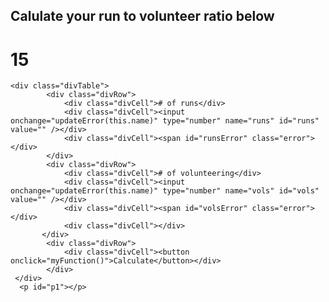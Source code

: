 <script src="https://ajax.googleapis.com/ajax/libs/angularjs/1.6.4/angular.min.js"></script>
## Calulate your run to volunteer ratio below

# 15
<style>
.error {
  color:red;
  }
  
  .divTable
    {
        display:  table;
        width:auto;
        background-color:#eee;
        border:1px solid  #666666;
        border-spacing:5px;/*cellspacing:poor IE support for  this*/
       /* border-collapse:separate;*/
    }

    .divRow
    {
       display:table-row;
       width:auto;
    }

    .divCell
    {
        float:left;/*fix for  buggy browsers*/
        display:table-column;
        width:200px;
        background-color:#ccc;
    }
</style>

<script>
  function updateError(element) {
     document.getElementById(element+"Error").innerHTML = "";
  }
  function myFunction() {
    var runs = document.getElementById("runs").value;
    var vols = document.getElementById("vols").value;  
    if(runs == null || runs==""){
      document.getElementById("runsError").innerHTML = "Please enter a value";}
    else {
     document.getElementById("runsError").innerHTML = "";}
    if(vols == null || vols==""){
      document.getElementById("volsError").innerHTML = "Please enter a value";}
    else{
      document.getElementById("volsError").innerHTML = "";}

    if (vols!="" && runs!=""){
      document.getElementById("p1").innerHTML = runs/vols + ":1" ;}
    else {
      document.getElementById("p1").innerHTML = "";}
}
</script>
    
    <div class="divTable">
            <div class="divRow">
                <div class="divCell"># of runs</div>
                <div class="divCell"><input onchange="updateError(this.name)" type="number" name="runs" id="runs" value="" /></div>
                <div class="divCell"><span id="runsError" class="error"></div>
            </div>
            <div class="divRow">
                <div class="divCell"># of volunteering</div>
                <div class="divCell"><input onchange="updateError(this.name)" type="number" name="vols" id="vols" value="" /></div>
                <div class="divCell"><span id="volsError" class="error"></div>
                <div class="divCell"></div>
           </div>  
            <div class="divRow">
                <div class="divCell"><button onclick="myFunction()">Calculate</button></div>
			</div>
     </div>
      <p id="p1"></p>

